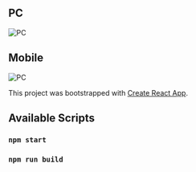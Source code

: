 ## PC
![PC](https://i.imgur.com/hfJOH6w.png)

## Mobile
![PC](https://i.imgur.com/tA8aiki.jpg)

This project was bootstrapped with [Create React App](https://github.com/facebook/create-react-app).

## Available Scripts

### `npm start`
### `npm run build`
